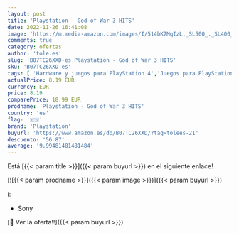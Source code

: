 ```yaml
---
layout: post
title: 'Playstation - God of War 3 HITS'
date: 2022-11-26 16:41:08
image: 'https://m.media-amazon.com/images/I/514bK7MqIzL._SL500_._SL400_.jpg'
comments: true
category: ofertas
author: 'tole.es'
slug: 'B07TC26XXD-es Playstation - God of War 3 HITS'
sku: 'B07TC26XXD-es'
tags: [ 'Hardware y juegos para PlayStation 4','Juegos para PlayStation 4','Videojuegos','playstation','🇪🇸', ]
actualPrice: 8.19 EUR
currency: EUR
price: 8.19
comparePrice: 18.99 EUR
prodname: 'Playstation - God of War 3 HITS'
country: 'es'
flag: '🇪🇸'
brand: 'Playstation'
buyurl: 'https://www.amazon.es/dp/B07TC26XXD/?tag=tolees-21'
descuento: '56.87'
average: '9.99481481481484'
---
```


Está [{{< param title >}}]({{< param buyurl >}}) en el siguiente enlace!

[![{{< param prodname >}}]({{< param image >}})]({{< param buyurl >}})

ℹ️:

- Sony

[🛒 Ver la oferta!!]({{< param buyurl >}})
